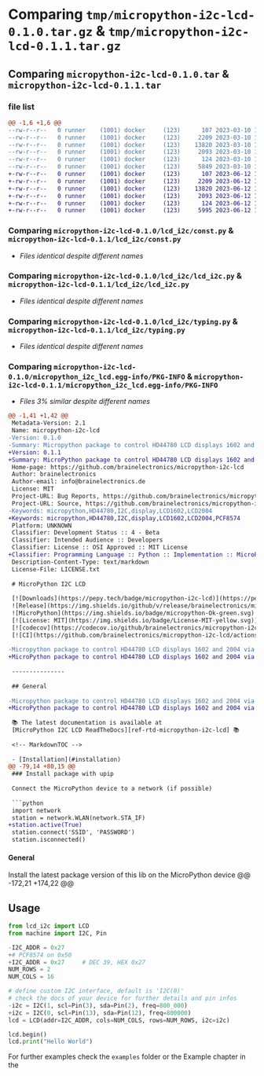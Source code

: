 # Comparing `tmp/micropython-i2c-lcd-0.1.0.tar.gz` & `tmp/micropython-i2c-lcd-0.1.1.tar.gz`

## Comparing `micropython-i2c-lcd-0.1.0.tar` & `micropython-i2c-lcd-0.1.1.tar`

### file list

```diff
@@ -1,6 +1,6 @@
--rw-r--r--   0 runner    (1001) docker     (123)      107 2023-03-10 13:38:39.000000 micropython-i2c-lcd-0.1.0/lcd_i2c/__init__.py
--rw-r--r--   0 runner    (1001) docker     (123)     2209 2023-03-10 13:38:39.000000 micropython-i2c-lcd-0.1.0/lcd_i2c/const.py
--rw-r--r--   0 runner    (1001) docker     (123)    13820 2023-03-10 13:38:39.000000 micropython-i2c-lcd-0.1.0/lcd_i2c/lcd_i2c.py
--rw-r--r--   0 runner    (1001) docker     (123)     2093 2023-03-10 13:38:39.000000 micropython-i2c-lcd-0.1.0/lcd_i2c/typing.py
--rw-r--r--   0 runner    (1001) docker     (123)      124 2023-03-10 13:38:47.000000 micropython-i2c-lcd-0.1.0/lcd_i2c/version.py
--rw-r--r--   0 runner    (1001) docker     (123)     5849 2023-03-10 13:38:47.000000 micropython-i2c-lcd-0.1.0/micropython_i2c_lcd.egg-info/PKG-INFO
+-rw-r--r--   0 runner    (1001) docker     (123)      107 2023-06-12 19:08:23.000000 micropython-i2c-lcd-0.1.1/lcd_i2c/__init__.py
+-rw-r--r--   0 runner    (1001) docker     (123)     2209 2023-06-12 19:08:23.000000 micropython-i2c-lcd-0.1.1/lcd_i2c/const.py
+-rw-r--r--   0 runner    (1001) docker     (123)    13820 2023-06-12 19:08:23.000000 micropython-i2c-lcd-0.1.1/lcd_i2c/lcd_i2c.py
+-rw-r--r--   0 runner    (1001) docker     (123)     2093 2023-06-12 19:08:23.000000 micropython-i2c-lcd-0.1.1/lcd_i2c/typing.py
+-rw-r--r--   0 runner    (1001) docker     (123)      124 2023-06-12 19:08:34.000000 micropython-i2c-lcd-0.1.1/lcd_i2c/version.py
+-rw-r--r--   0 runner    (1001) docker     (123)     5995 2023-06-12 19:08:36.000000 micropython-i2c-lcd-0.1.1/micropython_i2c_lcd.egg-info/PKG-INFO
```

### Comparing `micropython-i2c-lcd-0.1.0/lcd_i2c/const.py` & `micropython-i2c-lcd-0.1.1/lcd_i2c/const.py`

 * *Files identical despite different names*

### Comparing `micropython-i2c-lcd-0.1.0/lcd_i2c/lcd_i2c.py` & `micropython-i2c-lcd-0.1.1/lcd_i2c/lcd_i2c.py`

 * *Files identical despite different names*

### Comparing `micropython-i2c-lcd-0.1.0/lcd_i2c/typing.py` & `micropython-i2c-lcd-0.1.1/lcd_i2c/typing.py`

 * *Files identical despite different names*

### Comparing `micropython-i2c-lcd-0.1.0/micropython_i2c_lcd.egg-info/PKG-INFO` & `micropython-i2c-lcd-0.1.1/micropython_i2c_lcd.egg-info/PKG-INFO`

 * *Files 3% similar despite different names*

```diff
@@ -1,41 +1,42 @@
 Metadata-Version: 2.1
 Name: micropython-i2c-lcd
-Version: 0.1.0
-Summary: Micropython package to control HD44780 LCD displays 1602 and 2004 
+Version: 0.1.1
+Summary: MicroPython package to control HD44780 LCD displays 1602 and 2004
 Home-page: https://github.com/brainelectronics/micropython-i2c-lcd
 Author: brainelectronics
 Author-email: info@brainelectronics.de
 License: MIT
 Project-URL: Bug Reports, https://github.com/brainelectronics/micropython-i2c-lcd/issues
 Project-URL: Source, https://github.com/brainelectronics/micropython-i2c-lcd
-Keywords: micropython,HD44780,I2C,display,LCD1602,LCD2004
+Keywords: micropython,HD44780,I2C,display,LCD1602,LCD2004,PCF8574
 Platform: UNKNOWN
 Classifier: Development Status :: 4 - Beta
 Classifier: Intended Audience :: Developers
 Classifier: License :: OSI Approved :: MIT License
+Classifier: Programming Language :: Python :: Implementation :: MicroPython
 Description-Content-Type: text/markdown
 License-File: LICENSE.txt
 
 # MicroPython I2C LCD
 
 [![Downloads](https://pepy.tech/badge/micropython-i2c-lcd)](https://pepy.tech/project/micropython-i2c-lcd)
 ![Release](https://img.shields.io/github/v/release/brainelectronics/micropython-i2c-lcd?include_prereleases&color=success)
 ![MicroPython](https://img.shields.io/badge/micropython-Ok-green.svg)
 [![License: MIT](https://img.shields.io/badge/License-MIT-yellow.svg)](https://opensource.org/licenses/MIT)
 [![codecov](https://codecov.io/github/brainelectronics/micropython-i2c-lcd/branch/main/graph/badge.svg)](https://app.codecov.io/github/brainelectronics/micropython-i2c-lcd)
 [![CI](https://github.com/brainelectronics/micropython-i2c-lcd/actions/workflows/release.yml/badge.svg)](https://github.com/brainelectronics/micropython-i2c-lcd/actions/workflows/release.yml)
 
-Micropython package to control HD44780 LCD displays 1602 and 2004 via I2C
+MicroPython package to control HD44780 LCD displays 1602 and 2004 via I2C
 
 ---------------
 
 ## General
 
-Micropython package to control HD44780 LCD displays 1602 and 2004 via I2C
+MicroPython package to control HD44780 LCD displays 1602 and 2004 via I2C
 
 📚 The latest documentation is available at
 [MicroPython I2C LCD ReadTheDocs][ref-rtd-micropython-i2c-lcd] 📚
 
 <!-- MarkdownTOC -->
 
 - [Installation](#installation)
@@ -79,14 +80,15 @@
 ### Install package with upip
 
 Connect the MicroPython device to a network (if possible)
 
 ```python
 import network
 station = network.WLAN(network.STA_IF)
+station.active(True)
 station.connect('SSID', 'PASSWORD')
 station.isconnected()
 ```
 
 #### General
 
 Install the latest package version of this lib on the MicroPython device
@@ -172,21 +174,22 @@
 
 ## Usage
 
 ```python
 from lcd_i2c import LCD
 from machine import I2C, Pin
 
-I2C_ADDR = 0x27
+# PCF8574 on 0x50
+I2C_ADDR = 0x27     # DEC 39, HEX 0x27
 NUM_ROWS = 2
 NUM_COLS = 16
 
 # define custom I2C interface, default is 'I2C(0)'
 # check the docs of your device for further details and pin infos
-i2c = I2C(1, scl=Pin(3), sda=Pin(2), freq=800_000)
+i2c = I2C(0, scl=Pin(13), sda=Pin(12), freq=800000)
 lcd = LCD(addr=I2C_ADDR, cols=NUM_COLS, rows=NUM_ROWS, i2c=i2c)
 
 lcd.begin()
 lcd.print("Hello World")
 ```
 
 For further examples check the `examples` folder or the Example chapter in the
```

